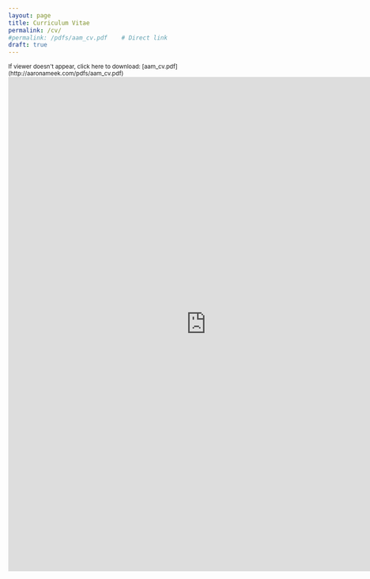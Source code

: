 ```yaml
---
layout: page
title: Curriculum Vitae
permalink: /cv/
#permalink: /pdfs/aam_cv.pdf    # Direct link
draft: true
---
```


<small>
If viewer doesn't appear, click here to download: [aam_cv.pdf](http://aaronameek.com/pdfs/aam_cv.pdf)
</small>

<embed src="http://aaronameek.com/pdfs/aam_cv.pdf" width="800" height="1000" type="application/pdf">